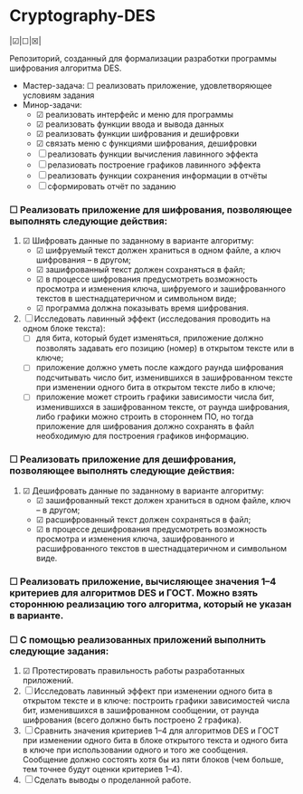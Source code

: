 # Cryptography-DES

|&#x2611;|&#x2610;|&#x2612;|


Репозиторий, созданный для формализации разработки программы шифрования алгоритма DES. 
* Мастер-задача: &#x2610; реализовать приложение, удовлетворяющее условиям задания
* Минор-задачи:
  * &#x2611; реализовать интерфейс и меню для программы
  * &#x2611; реализовать функции ввода и вывода данных
  * &#x2611; реализовать функции шифрования и дешифровки
  * &#x2611; связать меню с функциями шифрования, дешифровки
  * &#x2610; реализовать функции вычисления лавинного эффекта
  * &#x2610; релазиовать построение графиков лавинного эффекта
  * &#x2610; реализовать функции сохранения информации в отчёты
  * &#x2610; сформировать отчёт по заданию
 
### &#x2610; Реализовать приложение для шифрования, позволяющее выполнять следующие действия:
1. &#x2611; Шифровать данные по заданному в варианте алгоритму:
   * &#x2611; шифруемый текст должен храниться в одном файле, а ключ шифрования – в другом;
   * &#x2611; зашифрованный текст должен сохраняться в файл;
   * &#x2611; в процессе шифрования предусмотреть возможность просмотра и изменения ключа, шифруемого и зашифрованного текстов в шестнадцатеричном и символьном виде;
   * &#x2611; программа должна показывать время шифрования.
2. &#x2610; Исследовать лавинный эффект (исследования проводить на одном блоке текста):
   * &#x2610; для бита, который будет изменяться, приложение должно позволять задавать его позицию (номер) в открытом тексте или в ключе;
   * &#x2610; приложение должно уметь после каждого раунда шифрования подсчитывать число бит, изменившихся в зашифрованном тексте при изменении одного бита в открытом тексте либо в ключе;
   * &#x2610; приложение может строить графики зависимости числа бит, изменившихся в зашифрованном тексте, от раунда шифрования, либо графики можно строить в стороннем ПО, но тогда приложение для шифрования должно сохранять в файл необходимую для построения графиков информацию.

### &#x2610; Реализовать приложение для дешифрования, позволяющее выполнять следующие действия:
1. &#x2611; Дешифровать данные по заданному в варианте алгоритму:
   * &#x2611; зашифрованный текст должен храниться в одном файле, ключ – в другом;
   * &#x2611; расшифрованный текст должен сохраняться в файл;
   * &#x2611; в процессе дешифрования предусмотреть возможность просмотра и изменения ключа, зашифрованного и расшифрованного текстов в шестнадцатеричном и символьном виде.

### &#x2610; Реализовать приложение, вычисляющее значения 1–4 критериев для алгоритмов DES и ГОСТ. Можно взять стороннюю реализацию того алгоритма, который не указан в варианте.
### &#x2610; С помощью реализованных приложений выполнить следующие задания:
1. &#x2611; Протестировать правильность работы разработанных приложений.
2. &#x2610; Исследовать лавинный эффект при изменении одного бита в открытом тексте и в ключе: 
построить графики зависимостей числа бит, изменившихся в зашифрованном сообщении, от раунда шифрования (всего должно быть построено 2 графика).
3. &#x2610; Сравнить значения критериев 1–4 для алгоритмов DES и ГОСТ при изменении одного бита в блоке открытого текста и одного бита в ключе при использовании одного и того же сообщения. Сообщение должно состоять хотя бы из пяти блоков (чем больше, тем точнее будут оценки критериев 1–4).
4. &#x2610; Сделать выводы о проделанной работе.
